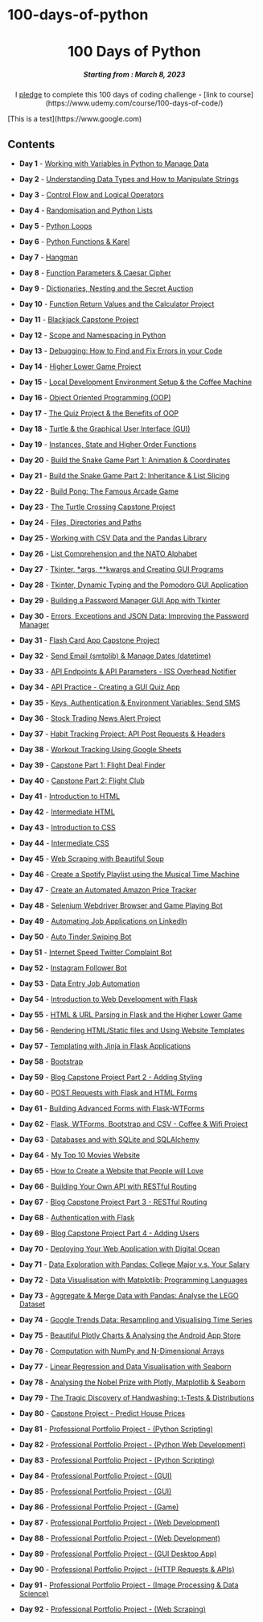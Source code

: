 # 100-days-of-python

<h1 align="center"> 
100 Days of Python
</h1>
<h5 align="center">
Starting from : March 8, 2023
</h5>

<p align="center">
I <a href="file:///home/manny/Downloads/Course+Pledge+-+App+Brewery+100+Days+of+Python1024_1.jpg">pledge</a> to complete this 100 days of coding challenge - [link to course](https://www.udemy.com/course/100-days-of-code/)
</p>
<p>[This is a test](https://www.google.com)</p>

## Contents

- <b>Day 1</b> - [Working with Variables in Python to Manage Data](https://github.com/immonroe/100-days-of-python/tree/main/day-1)

- <b>Day 2</b> - [Understanding Data Types and How to Manipulate Strings](https://github.com/immonroe/100-days-of-python/tree/main/day-2)

- <b>Day 3</b> - [Control Flow and Logical Operators](https://github.com/immonroe/100-days-of-python/tree/main/day-3)

- <b>Day 4</b> - [Randomisation and Python Lists](https://github.com/immonroe/100-days-of-python/tree/main/day-4)

- <b>Day 5</b> - [Python Loops](tbd)

- <b>Day 6</b> - [Python Functions & Karel](tbd)

- <b>Day 7</b> - [Hangman](tbd)

- <b>Day 8</b> - [Function Parameters & Caesar Cipher](tbd)

- <b>Day 9</b> - [Dictionaries, Nesting and the Secret Auction](tbd)

- <b>Day 10</b> - [Function Return Values and the Calculator Project](tbd)

- <b>Day 11</b> - [Blackjack Capstone Project](tbd)

- <b>Day 12</b> - [Scope and Namespacing in Python](tbd)

- <b>Day 13</b> - [Debugging: How to Find and Fix Errors in your Code](tbd)

- <b>Day 14</b> - [Higher Lower Game Project](tbd)

- <b>Day 15</b> - [Local Development Environment Setup & the Coffee Machine](tbd)

- <b>Day 16</b> - [Object Oriented Programming (OOP)](tbd)

- <b>Day 17</b> - [The Quiz Project & the Benefits of OOP](tbd)

- <b>Day 18</b> - [Turtle & the Graphical User Interface (GUI)](tbd)

- <b>Day 19</b> - [Instances, State and Higher Order Functions](tbd)

- <b>Day 20</b> - [Build the Snake Game Part 1: Animation & Coordinates](tbd)

- <b>Day 21</b> - [Build the Snake Game Part 2: Inheritance & List Slicing](tbd)

- <b>Day 22</b> - [Build Pong: The Famous Arcade Game](tbd)

- <b>Day 23</b> - [ The Turtle Crossing Capstone Project](tbd)

- <b>Day 24</b> - [Files, Directories and Paths](tbd)

- <b>Day 25</b> - [Working with CSV Data and the Pandas Library](tbd)

- <b>Day 26</b> - [List Comprehension and the NATO Alphabet](tbd)

- <b>Day 27</b> - [Tkinter, \*args, \*\*kwargs and Creating GUI Programs](tbd)

- <b>Day 28</b> - [Tkinter, Dynamic Typing and the Pomodoro GUI Application](tbd)

- <b>Day 29</b> - [Building a Password Manager GUI App with Tkinter](tbd)

- <b>Day 30</b> - [Errors, Exceptions and JSON Data: Improving the Password Manager](tbd)

- <b>Day 31</b> - [Flash Card App Capstone Project](tbd)

- <b>Day 32</b> - [Send Email (smtplib) & Manage Dates (datetime)](tbd)

- <b>Day 33</b> - [API Endpoints & API Parameters - ISS Overhead Notifier](tbd)

- <b>Day 34</b> - [API Practice - Creating a GUI Quiz App](tbd)

- <b>Day 35</b> - [Keys, Authentication & Environment Variables: Send SMS](tbd)

- <b>Day 36</b> - [Stock Trading News Alert Project](tbd)

- <b>Day 37</b> - [Habit Tracking Project: API Post Requests & Headers](tbd)

- <b>Day 38</b> - [Workout Tracking Using Google Sheets](tbd)

- <b>Day 39</b> - [Capstone Part 1: Flight Deal Finder](tbd)

- <b>Day 40</b> - [Capstone Part 2: Flight Club](tbd)

- <b>Day 41</b> - [Introduction to HTML](tbd)

- <b>Day 42</b> - [Intermediate HTML](tbd)

- <b>Day 43</b> - [Introduction to CSS](tbd)

- <b>Day 44</b> - [Intermediate CSS](tbd)

- <b>Day 45</b> - [Web Scraping with Beautiful Soup](tbd)

- <b>Day 46</b> - [Create a Spotify Playlist using the Musical Time Machine](tbd)

- <b>Day 47</b> - [Create an Automated Amazon Price Tracker](tbd)

- <b>Day 48</b> - [Selenium Webdriver Browser and Game Playing Bot](tbd)

- <b>Day 49</b> - [Automating Job Applications on LinkedIn](tbd)

- <b>Day 50</b> - [Auto Tinder Swiping Bot](tbd)

- <b>Day 51</b> - [Internet Speed Twitter Complaint Bot](tbd)

- <b>Day 52</b> - [Instagram Follower Bot](tbd)

- <b>Day 53</b> - [Data Entry Job Automation](tbd)

- <b>Day 54</b> - [Introduction to Web Development with Flask](tbd)

- <b>Day 55</b> - [HTML & URL Parsing in Flask and the Higher Lower Game](tbd)

- <b>Day 56</b> - [Rendering HTML/Static files and Using Website Templates](tbd)

- <b>Day 57</b> - [Templating with Jinja in Flask Applications](tbd)

- <b>Day 58</b> - [Bootstrap](tbd)

- <b>Day 59</b> - [Blog Capstone Project Part 2 - Adding Styling](tbd)

- <b>Day 60</b> - [POST Requests with Flask and HTML Forms](tbd)

- <b>Day 61</b> - [Building Advanced Forms with Flask-WTForms](tbd)

- <b>Day 62</b> - [Flask, WTForms, Bootstrap and CSV - Coffee & Wifi Project](tbd)

- <b>Day 63</b> - [Databases and with SQLite and SQLAlchemy](tbd)

- <b>Day 64</b> - [My Top 10 Movies Website](tbd)

- <b>Day 65</b> - [How to Create a Website that People will Love](tbd)

- <b>Day 66</b> - [Building Your Own API with RESTful Routing](tbd)

- <b>Day 67</b> - [Blog Capstone Project Part 3 - RESTful Routing](tbd)

- <b>Day 68</b> - [Authentication with Flask](tbd)

- <b>Day 69</b> - [Blog Capstone Project Part 4 - Adding Users](tbd)

- <b>Day 70</b> - [Deploying Your Web Application with Digital Ocean](tbd)

- <b>Day 71</b> - [Data Exploration with Pandas: College Major v.s. Your Salary](tbd)

- <b>Day 72</b> - [Data Visualisation with Matplotlib: Programming Languages](tbd)

- <b>Day 73</b> - [Aggregate & Merge Data with Pandas: Analyse the LEGO Dataset](tbd)

- <b>Day 74</b> - [Google Trends Data: Resampling and Visualising Time Series](tbd)

- <b>Day 75</b> - [Beautiful Plotly Charts & Analysing the Android App Store](tbd)

- <b>Day 76</b> - [Computation with NumPy and N-Dimensional Arrays](tbd)

- <b>Day 77</b> - [Linear Regression and Data Visualisation with Seaborn](tbd)

- <b>Day 78</b> - [Analysing the Nobel Prize with Plotly, Matplotlib & Seaborn](tbd)

- <b>Day 79</b> - [The Tragic Discovery of Handwashing: t-Tests & Distributions](tbd)

- <b>Day 80</b> - [Capstone Project - Predict House Prices](tbd)

- <b>Day 81</b> - [Professional Portfolio Project - (Python Scripting)](tbd)

- <b>Day 82</b> - [Professional Portfolio Project - (Python Web Development)](tbd)

- <b>Day 83</b> - [Professional Portfolio Project - (Python Scripting)](tbd)

- <b>Day 84</b> - [Professional Portfolio Project - (GUI)](tbd)

- <b>Day 85</b> - [Professional Portfolio Project - (GUI)](tbd)

- <b>Day 86</b> - [Professional Portfolio Project - (Game)](tbd)

- <b>Day 87</b> - [Professional Portfolio Project - (Web Development)](tbd)

- <b>Day 88</b> - [Professional Portfolio Project - (Web Development)](tbd)

- <b>Day 89</b> - [Professional Portfolio Project - (GUI Desktop App)](tbd)

- <b>Day 90</b> - [Professional Portfolio Project - (HTTP Requests & APIs)](tbd)

- <b>Day 91</b> - [Professional Portfolio Project - (Image Processing & Data Science)](tbd)

- <b>Day 92</b> - [Professional Portfolio Project - (Web Scraping)](tbd)

<!-- <p align="center">
Last Updated : March 29, 2022
</p> -->

<!-- <p align="center">
Please ⭐ this repository if you loved it !
<br>
< Happy Coding />
<br>
<b>Ashutosh Krishna<b>
<br>
<a href="https://ashutoshkrris.netlify.com">Portfolio</a> | <a href="https://github.com/ashutoshkrris">Github</a> | <a href="https://ashutoshkrris.medium.com">Medium</a>
</p> -->